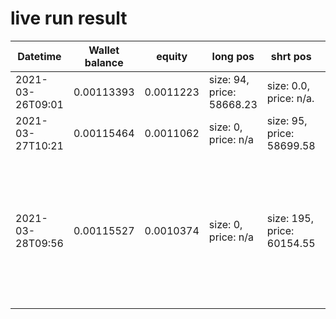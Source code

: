 # live run result
|    Datetime      | Wallet balance | equity     | long pos                   | shrt pos                   |      Comment     |
|------------------|:--------------:|------------|----------------------------|----------------------------|-----------------:|
| 2021-03-26T09:01 |   0.00113393   |  0.0011223 | size: 94, price: 58668.23  | size: 0.0, price: n/a.     | starting bot.    |
| 2021-03-27T10:21 |   0.00115464   |  0.0011062 | size: 0, price: n/a        | size: 95, price: 58699.58  | adg since start 1.75% |
| 2021-03-28T09:56 |   0.00115527   |  0.0010374 | size: 0, price: n/a        | size: 195, price: 60154.55  | adg since start 0.94%.  too bad there are no funding fees to collect in non-perpetual futures |

